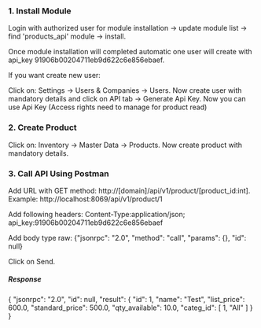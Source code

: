 <section class="oe_container">
    <div class="oe_row oe_spaced">
        <div class="oe_span12">
            <h3 class="oe_slogan">1. Install Module</h3>
        </div>
	      <div class="oe_span6">
            <p class="oe_mt32">
		          Login with authorized user for module installation -> update module list -> find 'products_api' module -> install.
            </p>
            <p class="oe_mt32">
		          Once module installation will completed automatic one user will create with api_key 91906b00204711eb9d622c6e856ebaef. 
            </p>
            <p class="oe_mt32">
		          If you want create new user:
            </p>
            <p class="oe_mt32">
		          Click on: Settings -> Users & Companies -> Users. Now create user with mandatory details and click on API tab -> Generate Api Key. Now you can use Api Key (Access rights need to manage for product read)
            </p>
        </div>
    </div>
</section>
<section class="oe_container">
    <div class="oe_row oe_spaced">
        <div class="oe_span12">
            <h3 class="oe_slogan">2. Create Product</h3>
        </div>
	      <div class="oe_span6">
            <p class="oe_mt32">
		          Click on: Inventory -> Master Data -> Products. Now create product with mandatory details.
            </p>
        </div>
    </div>
</section>
<section class="oe_container">
    <div class="oe_row oe_spaced">
        <div class="oe_span12">
            <h3 class="oe_slogan">3. Call API Using Postman</h3>
        </div>
	      <div class="oe_span6">
            <p class="oe_mt32">
		          Add URL with GET method: http://[domain]/api/v1/product/[product_id:int]. Example: http://localhost:8069/api/v1/product/1
            </p>
            <p class="oe_mt32">
		          Add following headers: Content-Type:application/json; api_key:91906b00204711eb9d622c6e856ebaef
            </p>
            <p class="oe_mt32">
		          Add body type raw: {"jsonrpc": "2.0",
                "method": "call",
                "params": {},
                "id": null}
            </p>
            <p class="oe_mt32">
		          Click on Send.
            </p>
            <p class="oe_mt32">
              <h5>Response</h5>
            </p>
            <p class="oe_mt32">
		           {
                  "jsonrpc": "2.0",
                  "id": null,
                  "result": {
                      "id": 1,
                      "name": "Test",
                      "list_price": 600.0,
                      "standard_price": 500.0,
                      "qty_available": 10.0,
                      "categ_id": [
                          1,
                          "All"
                      ]
                  }
              }
            </p>
        </div>
    </div>
</section>
